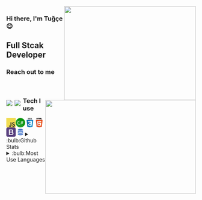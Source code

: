 <img align="right" src="https://media1.giphy.com/media/v1.Y2lkPTc5MGI3NjExMDgzMGE3OGI5YmMxNzJmNjkzNWVkODMxMjU0NTRhNDc3ZmVhN2UwNiZjdD1n/1GEATImIxEXVR79Dhk/giphy.gif" width="350" height="250">
<img src="https://media.giphy.com/media/1GEATImIxEXVR79Dhk/source.gif" align="right" width="400" height="250" >

### Hi there, I'm Tuğçe :blush:

## Full Stcak Developer

### Reach out to me

[<img width="22" src="https://cdn.jsdelivr.net/npm/simple-icons@v8/icons/linkedin.svg" align="left" />][linkedin]
[<img width="22" src="https://cdn.jsdelivr.net/npm/simple-icons@v8/icons/twitter.svg" align="left" />][twitter]

<br/>

### Tech I use
<img align="left" src="https://raw.githubusercontent.com/github/explore/80688e429a7d4ef2fca1e82350fe8e3517d3494d/topics/javascript/javascript.png" width="25" height="25">
<img align="left" src="https://raw.githubusercontent.com/github/explore/80688e429a7d4ef2fca1e82350fe8e3517d3494d/topics/csharp/csharp.png" width="25" height="25">
<img align="left" src="https://raw.githubusercontent.com/github/explore/80688e429a7d4ef2fca1e82350fe8e3517d3494d/topics/css/css.png" width="25" height="25">
<img align="left" src="https://raw.githubusercontent.com/github/explore/80688e429a7d4ef2fca1e82350fe8e3517d3494d/topics/html/html.png" width="25" height="25">
<img align="left" src="https://raw.githubusercontent.com/github/explore/80688e429a7d4ef2fca1e82350fe8e3517d3494d/topics/bootstrap/bootstrap.png" width="25" height="25">
<img align="left" src="https://raw.githubusercontent.com/github/explore/80688e429a7d4ef2fca1e82350fe8e3517d3494d/topics/sql/sql.png" width="25" height="25">

<br/>
<br/>

<details>
<summary>:bulb:Github Stats</summary>
<img src="https://github-readme-stats.vercel.app/api?username=tugceyarim&theme=radical">
</details>

<details>
<summary>:bulb:Most Use Languages</summary>
<img src="https://github-readme-stats.vercel.app/api/top-langs/?username=tugceyarim&layout=compact">
</details>

[linkedin]: https://www.linkedin.com/in/tu%C4%9F%C3%A7e-yar%C4%B1m-8a72b5135/
[twitter]: https://twitter.com/tgceyrm
